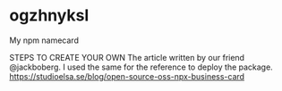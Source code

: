 # ogzhnyksl
 My npm namecard

STEPS TO CREATE YOUR OWN
The article written by our friend @jackboberg. I used the same for the reference to deploy the package.
 https://studioelsa.se/blog/open-source-oss-npx-business-card